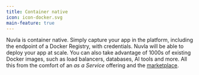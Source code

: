 ```yaml
---
title: Container native
icon: icon-docker.svg
main-feature: true
---
```


Nuvla is container native. Simply capture your app in the platform, including the endpoint of a Docker Registry, with credentials. Nuvla will be able to deploy your app at scale. You can also take advantage of 1000s of existing Docker images, such as load balancers, databases, AI tools and more. All this from the comfort of an <em>as a Service</em> offering and the [marketplace](/marketplace).
